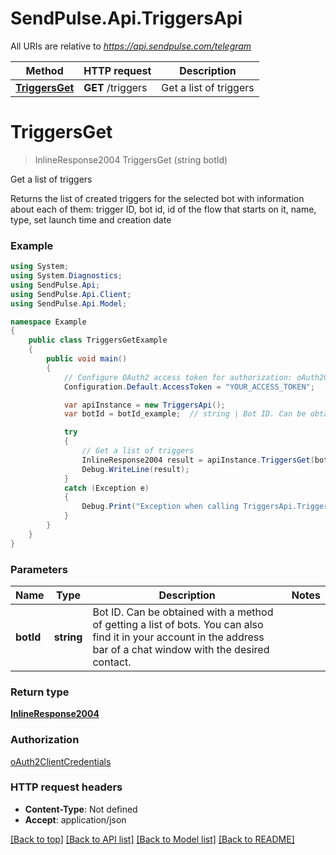 # SendPulse.Api.TriggersApi

All URIs are relative to *https://api.sendpulse.com/telegram*

Method | HTTP request | Description
------------- | ------------- | -------------
[**TriggersGet**](TriggersApi.md#triggersget) | **GET** /triggers | Get a list of triggers

<a name="triggersget"></a>
# **TriggersGet**
> InlineResponse2004 TriggersGet (string botId)

Get a list of triggers

Returns the list of created triggers for the selected bot with information about each of them: trigger ID, bot id, id of the flow that starts on it, name, type, set launch time and creation date

### Example
```csharp
using System;
using System.Diagnostics;
using SendPulse.Api;
using SendPulse.Api.Client;
using SendPulse.Api.Model;

namespace Example
{
    public class TriggersGetExample
    {
        public void main()
        {
            // Configure OAuth2 access token for authorization: oAuth2ClientCredentials
            Configuration.Default.AccessToken = "YOUR_ACCESS_TOKEN";

            var apiInstance = new TriggersApi();
            var botId = botId_example;  // string | Bot ID. Can be obtained with a method of getting a list of bots. You can also find it in your account in the address bar of a chat window with the desired contact.

            try
            {
                // Get a list of triggers
                InlineResponse2004 result = apiInstance.TriggersGet(botId);
                Debug.WriteLine(result);
            }
            catch (Exception e)
            {
                Debug.Print("Exception when calling TriggersApi.TriggersGet: " + e.Message );
            }
        }
    }
}
```

### Parameters

Name | Type | Description  | Notes
------------- | ------------- | ------------- | -------------
 **botId** | **string**| Bot ID. Can be obtained with a method of getting a list of bots. You can also find it in your account in the address bar of a chat window with the desired contact. | 

### Return type

[**InlineResponse2004**](InlineResponse2004.md)

### Authorization

[oAuth2ClientCredentials](../README.md#oAuth2ClientCredentials)

### HTTP request headers

 - **Content-Type**: Not defined
 - **Accept**: application/json

[[Back to top]](#) [[Back to API list]](../README.md#documentation-for-api-endpoints) [[Back to Model list]](../README.md#documentation-for-models) [[Back to README]](../README.md)
